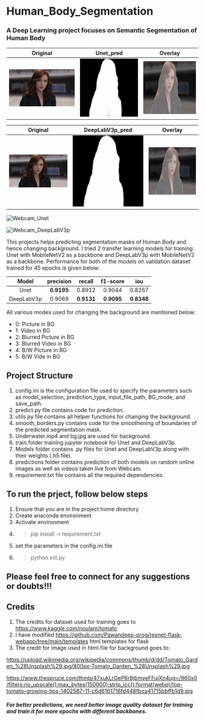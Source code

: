 # Human_Body_Segmentation

### A Deep Learning project focuses on Semantic Segmentation of Human Body 

| Original | Unet_pred | Overlay |
| :-------------------------: | :-------------------------: | :-------------------------: |
![Unet_1](https://github.com/tshr-d-dragon/Human_Body_Segmentation/blob/main/predictions/images/Unet/SJ.jpg)  | ![Unet_2](https://github.com/tshr-d-dragon/Human_Body_Segmentation/blob/main/predictions/images/Unet/pred_SJ.jpg) | ![Unet_3](https://github.com/tshr-d-dragon/Human_Body_Segmentation/blob/main/predictions/images/Unet/overlay_SJ.jpg) |

| Original | DeepLabV3p_pred | Overlay |
| :-------------------------: | :-------------------------: | :-------------------------: |
![DeepLabV3p_1](https://github.com/tshr-d-dragon/Human_Body_Segmentation/blob/main/predictions/images/DeeplabV3p/SJ.jpg)  | ![DeepLabV3p_2](https://github.com/tshr-d-dragon/Human_Body_Segmentation/blob/main/predictions/images/DeeplabV3p/pred_SJ.jpg) | ![DeepLabV3p_3](https://github.com/tshr-d-dragon/Human_Body_Segmentation/blob/main/predictions/images/DeeplabV3p/overlay_SJ.jpg) |

![Webcam_Unet](https://github.com/tshr-d-dragon/Virtual_Paint/blob/main/Virtual_Paint.gif)

![Webcam_DeepLabV3p](https://github.com/tshr-d-dragon/Virtual_Paint/blob/main/Virtual_Paint.gif)

This projects helps predicting segmentation masks of Human Body and hence changing background. I tried 2 transfer learning models for training: Unet with MobileNetV2 as a backbone and DeepLabV3p with MobileNetV2 as a backbone. Performance for both of the models on validation dataset trained for 45 epochs is given below:

| Model  | precision | recall | f1-score | iou |
| :-------------: | :-------------: | :-------------: | :-------------: | :-------------: |
| Unet  | **0.9195**  | 0.8912  | 0.9044  | 0.8267  |
| DeepLabV3p  | 0.9069 | **0.9131**  | **0.9095**  | **0.8348** |

All various modes used for changing the background are mentioned below:
- 0: Picture in BG
- 1: Video in BG
- 2: Blurred Picture in BG
- 3: Blurred Video in BG
- 4: B/W Picture in BG
- 5: B/W Vide in BG

## Project Structure
1. config.ini is the configuration file used to specify the parameters such as model_selection, prediction_type, input_file_path, BG_mode, and save_path.
2. predict.py file contains code for prediction. 
3. utils.py file contains all helper functions for changing the background.
4. smooth_borders.py contains code for the smoothening of boundaries of the predicted segmentation mask.
5. Underwater.mp4 and bg.jpg are used for background.
6. train folder training jupyter notebook for Unet and DeepLabV3p.
7. Models folder contains .py files for Unet and DeepLabV3p along with their weights (.h5 file).
8. predictions folder contains prediction of both models on random online images as well as videos taken live from Webcam.
9. requirement.txt file contains all the required dependencies.

## To run the prject, follow below steps
1. Ensure that you are in the project home directory
2. Create anaconda environment
3. Activate environment
4. >pip install -r requirement.txt
5. set the parameters in the config.ini file
6. >python init.py

## Please feel free to connect for any suggestions or doubts!!!
## Credits
1. The credits for dataset used for training goes to https://www.kaggle.com/noulam/tomato
2. I have modified https://github.com/Pawandeep-prog/resnet-flask-webapp/tree/main/templates html templates for flask
3. The credit for image used in html file for background goes to:
 
https://upload.wikimedia.org/wikipedia/commons/thumb/d/dd/Tomato_Garden_%28Unsplash%29.jpg/800px-Tomato_Garden_%28Unsplash%29.jpg
  
https://www.thespruce.com/thmb/47xukLrGeP6r8jbmyeFFujXn4ug=/960x0/filters:no_upscale():max_bytes(150000):strip_icc():format(webp)/top-tomato-growing-tips-1402587-11-c6d6161716fd448fbca41715bbffb1d9.jpg

##### For better predictions, we need better image quality dataset for training and train it for more epochs with different backbones.
